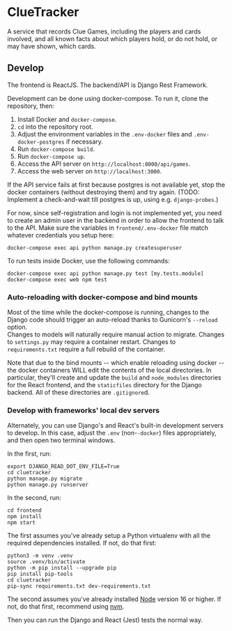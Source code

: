 # ClueTracker

A service that records Clue Games, including the players and cards involved, and
all known facts about which players hold, or do not hold, or may have shown,
which cards.


## Develop

The frontend is ReactJS.  The backend/API is Django Rest Framework.

Development can be done using docker-compose.  To run it, clone the repository,
then:

1.  Install Docker and `docker-compose`.
2.  `cd` into the repository root.
3.  Adjust the environment variables in the `.env-docker` files and `.env-docker-postgres` if necessary.
4.  Run `docker-compose build`.
5.  Run `docker-compose up`.
6.  Access the API server on `http://localhost:8000/api/games`.
7.  Access the web server on `http://localhost:3000`.

If the API service fails at first because postgres is not available yet, stop
the docker containers (without destroying them) and try again.  (TODO:
Implement a check-and-wait till postgres is up, using e.g.  `django-probes`.)

For now, since self-registration and login is not implemented yet, you need to
create an admin user in the backend in order to allow the frontend to talk to
the API.  Make sure the variables in `frontend/.env-docker` file match
whatever credentials you setup here:

    docker-compose exec api python manage.py createsuperuser

To run tests inside Docker, use the following commands:

    docker-compose exec api python manage.py test [my.tests.module]
    docker-compose exec web npm test

### Auto-reloading with docker-compose and bind mounts

Most of the time while the docker-compose is running, changes to the Django
code should trigger an auto-reload thanks to Gunicorn's `--reload` option.  
Changes to models will naturally require manual action to migrate.  Changes to
`settings.py` may require a container restart.  Changes to `requirements.txt`
require a full rebuild of the container.

Note that due to the bind mounts -- which enable reloading using docker -- the
docker containers WILL edit the contents of the local directories.  In
particular, they'll create and update the `build` and `node_modules`
directories for the React frontend, and the `staticfiles` directory for the
Django backend.  All of these directories are `.gitignore`d.


### Develop with frameworks' local dev servers

Alternately, you can use Django's and React's built-in development servers to
develop.  In this case, adjust the `.env` (non-`-docker`) files appropriately,
and then open two terminal windows.

In the first, run:

    export DJANGO_READ_DOT_ENV_FILE=True
    cd cluetracker
    python manage.py migrate
    python manage.py runserver

In the second, run:

    cd frontend
    npm install
    npm start

The first assumes you've already setup a Python virtualenv with all the required dependencies installed.  If not, do that first:

    python3 -m venv .venv
    source .venv/bin/activate
    python -m pip install --upgrade pip
    pip install pip-tools
    cd cluetracker
    pip-sync requirements.txt dev-requirements.txt

The second assumes you've already installed [Node](https://nodejs.org/en/) version 16 or higher.  If not, do that first, recommend using [nvm](https://github.com/nvm-sh/nvm).

Then you can run the Django and React (Jest) tests the normal way.
